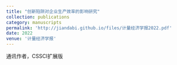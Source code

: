 ```yaml
---
title: "创新陷阱对企业生产效率的影响研究"
collection: publications
category: manuscripts
permalink: 'http://jiandabi.github.io/files/计量经济学报2022.pdf'
date: 2022
venue: '计量经济学报'
---
```


通讯作者，CSSCI扩展版
